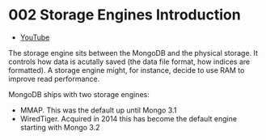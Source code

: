 # 002 Storage Engines Introduction

* [YouTube](https://www.youtube.com/watch?v=YvK7I9fYpK4)

The storage engine sits between the MongoDB and the physical storage. It controls how data is acutally saved (the data file format, how indices are formatted). A storage engine might, for instance, decide to use RAM to improve read performance.

MongoDB ships with two storage engines:

- MMAP. This was the default up until Mongo 3.1
- WiredTiger. Acquired in 2014 this has become the default engine starting with Mongo 3.2


